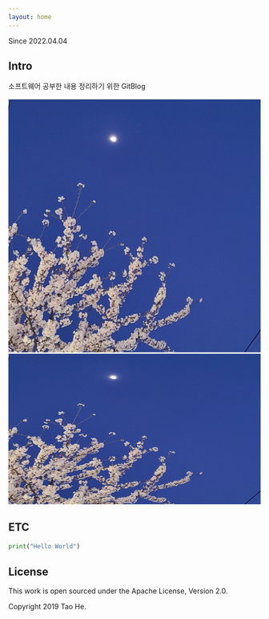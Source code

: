 ```yaml
---
layout: home
---
```


Since 2022.04.04

## Intro

소프트웨어 공부한 내용 정리하기 위한 GitBlog<br></br>
![main_page](gitbook/images/main_page.jpg)
<img src="gitbook/images/main_page.jpg" width="550" height="300">
## ETC

```python
print("Hello World")
```


## License

This work is open sourced under the Apache License, Version 2.0.

Copyright 2019 Tao He.

[1]: https://pages.github.com
[2]: https://pages.github.com/themes
[3]: https://github.com/sighingnow/jekyll-gitbook/fork
[4]: https://github.com/allejo/jekyll-toc
[5]: https://github.com/gitbook-plugins/gitbook-plugin-search-pro
[6]: https://github.com/rouge-ruby/rouge/tree/master/lib/rouge/themes
